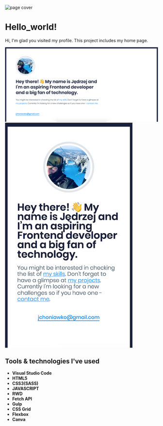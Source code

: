 ![page cover](../assets/img/cover.png)

# Hello_world!

Hi, I'm glad you visited my profile. This project includes my home page.

![page screenshot](github/scr1.png)
![page screenshot](github/scr2.png)

## Tools & technologies I've used
- **Visual Studio Code**
- **HTML5**
- **CSS3(SASS)**
- **JAVASCRIPT**
- **RWD**
- **Fetch API**
- **Gulp**
- **CSS Grid**
- **Flexbox**
- **Canva**

